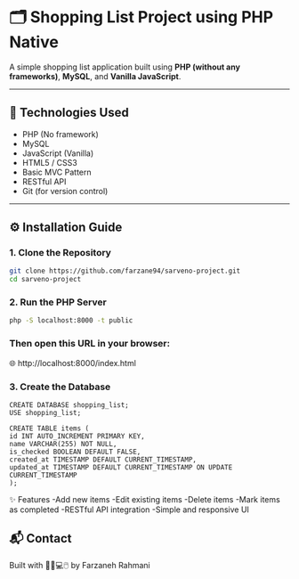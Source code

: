 # 🗂 Shopping List Project using PHP Native

A simple shopping list application built using **PHP (without any frameworks)**, **MySQL**, and **Vanilla JavaScript**.

---

## 🚀 Technologies Used

- PHP (No framework)
- MySQL
- JavaScript (Vanilla)
- HTML5 / CSS3
- Basic MVC Pattern
- RESTful API
- Git (for version control)

---

## ⚙️ Installation Guide

### 1. Clone the Repository

```bash
git clone https://github.com/farzane94/sarveno-project.git
cd sarveno-project
```

### 2. Run the PHP Server

```bash
php -S localhost:8000 -t public
```
### Then open this URL in your browser:

🌐 http://localhost:8000/index.html


### 3. Create the Database
````
CREATE DATABASE shopping_list;
USE shopping_list;

CREATE TABLE items (
id INT AUTO_INCREMENT PRIMARY KEY,
name VARCHAR(255) NOT NULL,
is_checked BOOLEAN DEFAULT FALSE,
created_at TIMESTAMP DEFAULT CURRENT_TIMESTAMP,
updated_at TIMESTAMP DEFAULT CURRENT_TIMESTAMP ON UPDATE CURRENT_TIMESTAMP
);

````


✨ Features
-Add new items
-Edit existing items
-Delete items
-Mark items as completed
-RESTful API integration
-Simple and responsive UI

## 📬 Contact

Built with 👩‍💻💻🖱️ by Farzaneh Rahmani
